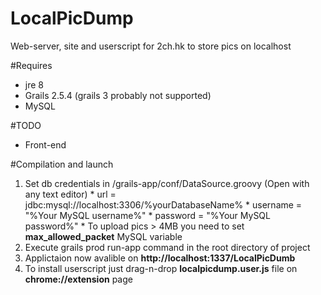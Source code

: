 # LocalPicDump
Web-server, site and userscript for 2ch.hk to store pics on localhost

#Requires 
  - jre 8
  - Grails 2.5.4 (grails 3 probably not supported)
  - MySQL

#TODO
  - Front-end

#Compilation and launch
  1. Set db credentials in /grails-app/conf/DataSource.groovy (Open with any text editor) 
    * url = jdbc:mysql://localhost:3306/%yourDatabaseName%
    * username = "%Your MySQL username%"
    * password = "%Your MySQL password%"
    * To upload pics > 4MB you need to set **max_allowed_packet** MySQL variable
  2. Execute grails prod run-app command in the root directory of project
  3. Applictaion now avalible on **http://localhost:1337/LocalPicDumb**
  4. To install userscript just drag-n-drop **localpicdump.user.js** file on **chrome://extension** page
